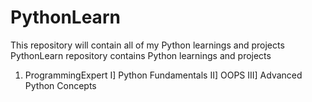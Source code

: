 # PythonLearn
This repository will contain all of my Python learnings and projects
PythonLearn repository contains Python learnings and projects
1. ProgrammingExpert
    I] Python Fundamentals
    II] OOPS
    III] Advanced Python Concepts
